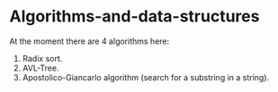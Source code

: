 # Algorithms-and-data-structures
At the moment there are 4 algorithms here:
1) Radix sort.
2) AVL-Tree.
3) Apostolico-Giancarlo algorithm (search for a substring in a string).
